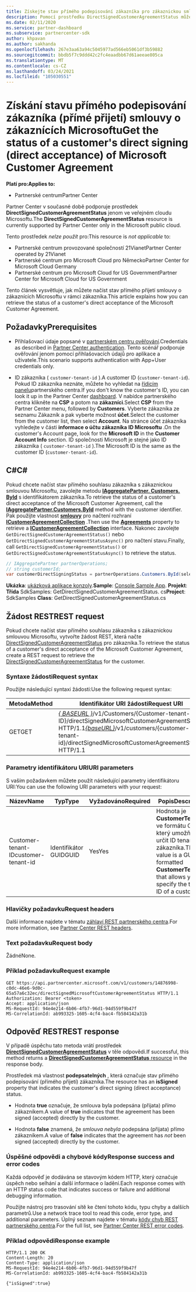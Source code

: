 ```yaml
---
title: Získejte stav přímého podepisování zákazníka pro zákaznickou smlouvu Microsoftu.
description: Pomocí prostředku DirectSignedCustomerAgreementStatus můžete získat stav přímého podepisování zákazníka (přímé přijetí) smlouvy o zákaznících Microsoftu.
ms.date: 02/11/2020
ms.service: partner-dashboard
ms.subservice: partnercenter-sdk
author: khpavan
ms.author: sakhanda
ms.openlocfilehash: 267e3aa63a94c5045977ad566eb5061df3b59882
ms.sourcegitcommit: bbdb5f7c9ddd42c2fc4eaadbb67d61aeeae805ca
ms.translationtype: MT
ms.contentlocale: cs-CZ
ms.lasthandoff: 03/24/2021
ms.locfileid: "105030551"
---
```

# <a name="get-the-status-of-a-customers-direct-signing-direct-acceptance-of-microsoft-customer-agreement"></a><span data-ttu-id="86430-103">Získání stavu přímého podepisování zákazníka (přímé přijetí) smlouvy o zákaznících Microsoftu</span><span class="sxs-lookup"><span data-stu-id="86430-103">Get the status of a customer's direct signing (direct acceptance) of Microsoft Customer Agreement</span></span>

<span data-ttu-id="86430-104">**Platí pro:**</span><span class="sxs-lookup"><span data-stu-id="86430-104">**Applies to:**</span></span>

- <span data-ttu-id="86430-105">Partnerské centrum</span><span class="sxs-lookup"><span data-stu-id="86430-105">Partner Center</span></span>

<span data-ttu-id="86430-106">Partner Center v současné době podporuje prostředek **DirectSignedCustomerAgreementStatus** jenom ve veřejném cloudu Microsoftu.</span><span class="sxs-lookup"><span data-stu-id="86430-106">The **DirectSignedCustomerAgreementStatus** resource is currently supported by Partner Center only in the Microsoft public cloud.</span></span>

<span data-ttu-id="86430-107">Tento prostředek *nelze použít* pro:</span><span class="sxs-lookup"><span data-stu-id="86430-107">This resource is *not applicable* to:</span></span>

- <span data-ttu-id="86430-108">Partnerské centrum provozované společností 21Vianet</span><span class="sxs-lookup"><span data-stu-id="86430-108">Partner Center operated by 21Vianet</span></span>
- <span data-ttu-id="86430-109">Partnerské centrum pro Microsoft Cloud pro Německo</span><span class="sxs-lookup"><span data-stu-id="86430-109">Partner Center for Microsoft Cloud Germany</span></span>
- <span data-ttu-id="86430-110">Partnerské centrum pro Microsoft Cloud for US Government</span><span class="sxs-lookup"><span data-stu-id="86430-110">Partner Center for Microsoft Cloud for US Government</span></span>

<span data-ttu-id="86430-111">Tento článek vysvětluje, jak můžete načíst stav přímého přijetí smlouvy o zákaznících Microsoftu v rámci zákazníka.</span><span class="sxs-lookup"><span data-stu-id="86430-111">This article explains how you can retrieve the status of a customer's direct acceptance of the Microsoft Customer Agreement.</span></span>

## <a name="prerequisites"></a><span data-ttu-id="86430-112">Požadavky</span><span class="sxs-lookup"><span data-stu-id="86430-112">Prerequisites</span></span>

- <span data-ttu-id="86430-113">Přihlašovací údaje popsané v [partnerském centru ověřování](partner-center-authentication.md).</span><span class="sxs-lookup"><span data-stu-id="86430-113">Credentials as described in [Partner Center authentication](partner-center-authentication.md).</span></span> <span data-ttu-id="86430-114">Tento scénář podporuje ověřování jenom pomocí přihlašovacích údajů pro aplikace a uživatele.</span><span class="sxs-lookup"><span data-stu-id="86430-114">This scenario supports authentication with App+User credentials only.</span></span>

- <span data-ttu-id="86430-115">ID zákazníka ( `customer-tenant-id` ).</span><span class="sxs-lookup"><span data-stu-id="86430-115">A customer ID (`customer-tenant-id`).</span></span> <span data-ttu-id="86430-116">Pokud ID zákazníka neznáte, můžete ho vyhledat na [řídicím panelu](https://partner.microsoft.com/dashboard)partnerského centra.</span><span class="sxs-lookup"><span data-stu-id="86430-116">If you don't know the customer's ID, you can look it up in the Partner Center [dashboard](https://partner.microsoft.com/dashboard).</span></span> <span data-ttu-id="86430-117">V nabídce partnerského centra klikněte na **CSP** a potom na **zákazníci**.</span><span class="sxs-lookup"><span data-stu-id="86430-117">Select **CSP** from the Partner Center menu, followed by **Customers**.</span></span> <span data-ttu-id="86430-118">Vyberte zákazníka ze seznamu Zákazník a pak vyberte možnost **účet**.</span><span class="sxs-lookup"><span data-stu-id="86430-118">Select the customer from the customer list, then select **Account**.</span></span> <span data-ttu-id="86430-119">Na stránce účet zákazníka vyhledejte v části **informace o účtu zákazníka** **ID Microsoftu** .</span><span class="sxs-lookup"><span data-stu-id="86430-119">On the customer's Account page, look for the **Microsoft ID** in the **Customer Account Info** section.</span></span> <span data-ttu-id="86430-120">ID společnosti Microsoft je stejné jako ID zákazníka ( `customer-tenant-id` ).</span><span class="sxs-lookup"><span data-stu-id="86430-120">The Microsoft ID is the same as the customer ID  (`customer-tenant-id`).</span></span>

## <a name="c"></a><span data-ttu-id="86430-121">C\#</span><span class="sxs-lookup"><span data-stu-id="86430-121">C\#</span></span>

<span data-ttu-id="86430-122">Pokud chcete načíst stav přímého souhlasu zákazníka s zákaznickou smlouvou Microsoftu, zavolejte metodu [**IAggregatePartner. Customers. ById**](/dotnet/api/microsoft.store.partnercenter.customers.icustomercollection.byid) s identifikátorem zákazníka.</span><span class="sxs-lookup"><span data-stu-id="86430-122">To retrieve the status of a customer's direct acceptance of the Microsoft Customer Agreement, call the [**IAggregatePartner.Customers.ById**](/dotnet/api/microsoft.store.partnercenter.customers.icustomercollection.byid) method with the customer identifier.</span></span> <span data-ttu-id="86430-123">Pak použijte vlastnost [**smlouvy**](/dotnet/api/microsoft.store.partnercenter.customers.icustomer.agreements) pro načtení rozhraní [**ICustomerAgreementCollection**](/dotnet/api/microsoft.store.partnercenter.agreements.icustomeragreementcollection) .</span><span class="sxs-lookup"><span data-stu-id="86430-123">Then use the [**Agreements**](/dotnet/api/microsoft.store.partnercenter.customers.icustomer.agreements) property to retrieve a [**ICustomerAgreementCollection**](/dotnet/api/microsoft.store.partnercenter.agreements.icustomeragreementcollection) interface.</span></span> <span data-ttu-id="86430-124">Nakonec zavolejte `GetDirectSignedCustomerAgreementStatus()` nebo `GetDirectSignedCustomerAgreementStatusAsync()` pro načtení stavu.</span><span class="sxs-lookup"><span data-stu-id="86430-124">Finally, call `GetDirectSignedCustomerAgreementStatus()` or `GetDirectSignedCustomerAgreementStatusAsync()` to retrieve the status.</span></span>

``` csharp
// IAggregatePartner partnerOperations;
// string customerId;
var customerDirectSigningStatus = partnerOperations.Customers.ById(selectedCustomerId).Agreements.GetDirectSignedCustomerAgreementStatus();
```

<span data-ttu-id="86430-125">**Ukázka**: [ukázková aplikace konzoly](https://github.com/microsoft/Partner-Center-DotNet-Samples).</span><span class="sxs-lookup"><span data-stu-id="86430-125">**Sample**: [Console Sample App](https://github.com/microsoft/Partner-Center-DotNet-Samples).</span></span> <span data-ttu-id="86430-126">**Projekt**: **Třída** SdkSamples: GetDirectSignedCustomerAgreementStatus. cs</span><span class="sxs-lookup"><span data-stu-id="86430-126">**Project**: SdkSamples **Class**: GetDirectSignedCustomerAgreementStatus.cs</span></span>

## <a name="rest-request"></a><span data-ttu-id="86430-127">Žádost REST</span><span class="sxs-lookup"><span data-stu-id="86430-127">REST request</span></span>

<span data-ttu-id="86430-128">Pokud chcete načíst stav přímého souhlasu zákazníka s zákaznickou smlouvou Microsoftu, vytvořte žádost REST, která načte [DirectSignedCustomerAgreementStatus](./customer-agreement-direct-sign-status-resource.md) pro zákazníka.</span><span class="sxs-lookup"><span data-stu-id="86430-128">To retrieve the status of a customer's direct acceptance of the Microsoft Customer Agreement, create a REST request to retrieve the [DirectSignedCustomerAgreementStatus](./customer-agreement-direct-sign-status-resource.md) for the customer.</span></span>

### <a name="request-syntax"></a><span data-ttu-id="86430-129">Syntaxe žádosti</span><span class="sxs-lookup"><span data-stu-id="86430-129">Request syntax</span></span>

<span data-ttu-id="86430-130">Použijte následující syntaxi žádosti:</span><span class="sxs-lookup"><span data-stu-id="86430-130">Use the following request syntax:</span></span>

| <span data-ttu-id="86430-131">Metoda</span><span class="sxs-lookup"><span data-stu-id="86430-131">Method</span></span> | <span data-ttu-id="86430-132">Identifikátor URI žádosti</span><span class="sxs-lookup"><span data-stu-id="86430-132">Request URI</span></span>                                                                                      |
|--------|--------------------------------------------------------------------------------------------------|
| <span data-ttu-id="86430-133">GET</span><span class="sxs-lookup"><span data-stu-id="86430-133">GET</span></span>    | <span data-ttu-id="86430-134">[*\{ BASEURL \}*](partner-center-rest-urls.md)/v1/Customers/{Customer-tenant-ID}/directSignedMicrosoftCustomerAgreementStatus HTTP/1.1</span><span class="sxs-lookup"><span data-stu-id="86430-134">[*\{baseURL\}*](partner-center-rest-urls.md)/v1/customers/{customer-tenant-id}/directSignedMicrosoftCustomerAgreementStatus HTTP/1.1</span></span> |

### <a name="uri-parameters"></a><span data-ttu-id="86430-135">Parametry identifikátoru URI</span><span class="sxs-lookup"><span data-stu-id="86430-135">URI parameters</span></span>

<span data-ttu-id="86430-136">S vaším požadavkem můžete použít následující parametry identifikátoru URI:</span><span class="sxs-lookup"><span data-stu-id="86430-136">You can use the following URI parameters with your request:</span></span>

| <span data-ttu-id="86430-137">Název</span><span class="sxs-lookup"><span data-stu-id="86430-137">Name</span></span>             | <span data-ttu-id="86430-138">Typ</span><span class="sxs-lookup"><span data-stu-id="86430-138">Type</span></span> | <span data-ttu-id="86430-139">Vyžadováno</span><span class="sxs-lookup"><span data-stu-id="86430-139">Required</span></span> | <span data-ttu-id="86430-140">Popis</span><span class="sxs-lookup"><span data-stu-id="86430-140">Description</span></span>                                                                               |
|------------------|------|----------|-------------------------------------------------------------------------------------------|
| <span data-ttu-id="86430-141">Customer-tenant-ID</span><span class="sxs-lookup"><span data-stu-id="86430-141">customer-tenant-id</span></span> | <span data-ttu-id="86430-142">Identifikátor GUID</span><span class="sxs-lookup"><span data-stu-id="86430-142">GUID</span></span> | <span data-ttu-id="86430-143">Yes</span><span class="sxs-lookup"><span data-stu-id="86430-143">Yes</span></span> | <span data-ttu-id="86430-144">Hodnota je **CustomerTenantId** ve formátu GUID, který umožňuje určit ID tenanta zákazníka.</span><span class="sxs-lookup"><span data-stu-id="86430-144">The value is a GUID-formatted **CustomerTenantId** that allows you to specify the tenant ID of a customer.</span></span> |

### <a name="request-headers"></a><span data-ttu-id="86430-145">Hlavičky požadavku</span><span class="sxs-lookup"><span data-stu-id="86430-145">Request headers</span></span>

<span data-ttu-id="86430-146">Další informace najdete v tématu [záhlaví REST partnerského centra](headers.md).</span><span class="sxs-lookup"><span data-stu-id="86430-146">For more information, see [Partner Center REST headers](headers.md).</span></span>

### <a name="request-body"></a><span data-ttu-id="86430-147">Text požadavku</span><span class="sxs-lookup"><span data-stu-id="86430-147">Request body</span></span>

<span data-ttu-id="86430-148">Žádné</span><span class="sxs-lookup"><span data-stu-id="86430-148">None.</span></span>

### <a name="request-example"></a><span data-ttu-id="86430-149">Příklad požadavku</span><span class="sxs-lookup"><span data-stu-id="86430-149">Request example</span></span>

```http
GET https://api.partnercenter.microsoft.com/v1/customers/14876998-c0dc-46e6-9d0c-65a57a6c32ec/directSignedMicrosoftCustomerAgreementStatus HTTP/1.1
Authorization: Bearer <token>
Accept: application/json
MS-RequestId: 94e4e214-6b06-4fb7-96d1-94d559f9b47f
MS-CorrelationId: ab993325-1605-4cf4-bac4-fb584142a31b
```

## <a name="rest-response"></a><span data-ttu-id="86430-150">Odpověď REST</span><span class="sxs-lookup"><span data-stu-id="86430-150">REST response</span></span>

<span data-ttu-id="86430-151">V případě úspěchu tato metoda vrátí prostředek [ **DirectSignedCustomerAgreementStatus**](./customer-agreement-direct-sign-status-resource.md) v těle odpovědi.</span><span class="sxs-lookup"><span data-stu-id="86430-151">If successful, this method returns a [**DirectSignedCustomerAgreementStatus** resource](./customer-agreement-direct-sign-status-resource.md) in the response body.</span></span>

<span data-ttu-id="86430-152">Prostředek má vlastnost **podepsatelných** , která označuje stav přímého podepisování (přímého přijetí) zákazníka.</span><span class="sxs-lookup"><span data-stu-id="86430-152">The resource has an **isSigned** property that indicates the customer's direct signing (direct acceptance) status.</span></span>

- <span data-ttu-id="86430-153">Hodnota **true** označuje, že smlouva byla podepsána (přijata) přímo zákazníkem.</span><span class="sxs-lookup"><span data-stu-id="86430-153">A value of **true** indicates that the agreement has been signed (accepted) directly by the customer.</span></span>

- <span data-ttu-id="86430-154">Hodnota **false** znamená, že *smlouva nebyla* podepsána (přijata) přímo zákazníkem.</span><span class="sxs-lookup"><span data-stu-id="86430-154">A value of **false** indicates that the agreement has *not* been signed (accepted) directly by the customer.</span></span>

### <a name="response-success-and-error-codes"></a><span data-ttu-id="86430-155">Úspěšné odpovědi a chybové kódy</span><span class="sxs-lookup"><span data-stu-id="86430-155">Response success and error codes</span></span>

<span data-ttu-id="86430-156">Každá odpověď je dodávána se stavovým kódem HTTP, který označuje úspěch nebo selhání a další informace o ladění.</span><span class="sxs-lookup"><span data-stu-id="86430-156">Each response comes with an HTTP status code that indicates success or failure and additional debugging information.</span></span>

<span data-ttu-id="86430-157">Použijte nástroj pro trasování sítě ke čtení tohoto kódu, typu chyby a dalších parametrů.</span><span class="sxs-lookup"><span data-stu-id="86430-157">Use a network trace tool to read this code, error type, and additional parameters.</span></span> <span data-ttu-id="86430-158">Úplný seznam najdete v tématu [kódy chyb REST partnerského centra](error-codes.md).</span><span class="sxs-lookup"><span data-stu-id="86430-158">For the full list, see [Partner Center REST error codes](error-codes.md).</span></span>

### <a name="response-example"></a><span data-ttu-id="86430-159">Příklad odpovědi</span><span class="sxs-lookup"><span data-stu-id="86430-159">Response example</span></span>

```http
HTTP/1.1 200 OK
Content-Length: 20
Content-Type: application/json
MS-RequestId: 94e4e214-6b06-4fb7-96d1-94d559f9b47f
MS-CorrelationId: ab993325-1605-4cf4-bac4-fb584142a31b

{"isSigned":true}
```
